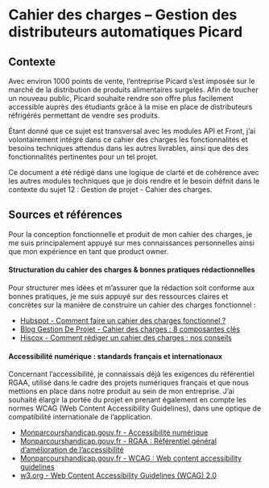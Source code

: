 # Cahier des charges – Gestion des distributeurs automatiques Picard

## Contexte

Avec environ 1000 points de vente, l’entreprise Picard s’est imposée sur le marché de 
la distribution de produits alimentaires surgelés. 
Afin de toucher un nouveau public, Picard souhaite rendre son offre plus facilement 
accessible auprès des étudiants grâce à la mise en place de distributeurs réfrigérés
permettant de vendre ses produits.

Étant donné que ce sujet est transversal avec les modules API et Front, j’ai volontairement intégré dans ce cahier des charges les fonctionnalités et besoins techniques attendus dans les autres livrables, ainsi que des des fonctionnalités pertinentes pour un tel projet.

Ce document a été rédigé dans une logique de clarté et de cohérence avec les autres modules techniques que je dois rendre et le besoin défnit dans le contexte du sujet 12 : Gestion de projet - Cahier des charges.

## Sources et références

Pour la conception fonctionnelle et produit de mon cahier des charges, je me suis principalement appuyé sur mes connaissances personnelles ainsi que mon expérience en tant que product owner. 

#### Structuration du cahier des charges & bonnes pratiques rédactionnelles
Pour structurer mes idées et m’assurer que la rédaction soit conforme aux bonnes pratiques, je me suis appuyé sur des ressources claires et concrètes sur la manière de construire un cahier des charges fonctionnel :
- [Hubspot - Comment faire un cahier des charges fonctionnel ?](https://blog.hubspot.fr/marketing/cahier-des-charges-fonctionnels)
- [Blog Gestion De Projet - Cahier des charges : 8 composantes clés](https://blog-gestion-de-projet.com/cahier-des-charges-projet)
- [Hiscox - Comment rédiger un cahier des charges : nos conseils](https://www.hiscox.fr/blog/je-developpe-ma-strategie/comment-rediger-un-cahier-des-charges-nos-conseils)

#### Accessibilité numérique : standards français et internationaux 
Concernant l’accessibilité, je connaissais déjà les exigences du référentiel RGAA, utilisé dans le cadre des projets numériques français et que nous mettions en place dans notre produit au sein de mon entreprise. J’ai souhaité élargir la portée du projet en prenant également en compte les normes WCAG (Web Content Accessibility Guidelines), dans une optique de compatibilité internationale de l’application.
- [Monparcourshandicap.gouv.fr - Accessibilité numérique](https://www.monparcourshandicap.gouv.fr/accessibilite-numerique)
- [Monparcourshandicap.gouv.fr - RGAA : Référentiel général d’amélioration de l’accessibilité](https://www.monparcourshandicap.gouv.fr/glossaire/rgaa)
- [Monparcourshandicap.gouv.fr - WCAG : Web content accessibility guidelines](https://www.monparcourshandicap.gouv.fr/glossaire/wcag#:~:text=WCAG%20%3A%20Web%20content%20accessibility%20guidelines&text=Les%20personnes%20en%20situation%20de,difficultés%20à%20naviguer%20sur%20Internet.)
- [w3.org - Web Content Accessibility Guidelines (WCAG) 2.0](https://www.w3.org/Translations/WCAG20-fr)

